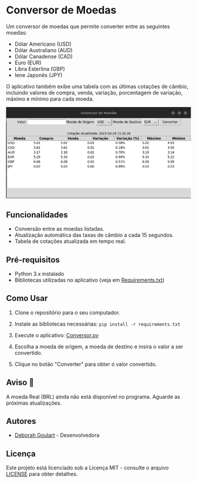# Conversor de Moedas

Um conversor de moedas que permite converter entre as seguintes moedas: 

- Dólar Americano (USD)
- Dólar Australiano (AUD)
- Dólar Canadense (CAD)
- Euro (EUR)
- Libra Esterlina (GBP)
- Iene Japonês (JPY)

O aplicativo também exibe uma tabela com as últimas cotações de câmbio, incluindo valores de compra, venda, variação, porcentagem de variação, máximo e mínimo para cada moeda.

![Conversor de Moedas](img/Screenshot-conversor.png)

## Funcionalidades

- Conversão entre as moedas listadas.
- Atualização automática das taxas de câmbio a cada 15 segundos.
- Tabela de cotações atualizada em tempo real.

## Pré-requisitos

- Python 3.x instalado
- Bibliotecas utilizadas no aplicativo (veja em [Requirements.txt](Requirements.txt))

## Como Usar

1. Clone o repositório para o seu computador.

2. Instale as bibliotecas necessárias: `pip install -r requirements.txt`

3. Execute o aplicativo: [Conversor.py](Conversor.py)

4. Escolha a moeda de origem, a moeda de destino e insira o valor a ser convertido.

5. Clique no botão "Converter" para obter o valor convertido.

## Aviso 🛑

A moeda Real (BRL) ainda não está disponível no programa. Aguarde as próximas atualizações.

## Autores

- [Deborah Goulart](https://github.com/DebGoulart) - Desenvolvedora

## Licença

Este projeto está licenciado sob a Licença MIT - consulte o arquivo [LICENSE](LICENSE) para obter detalhes.





